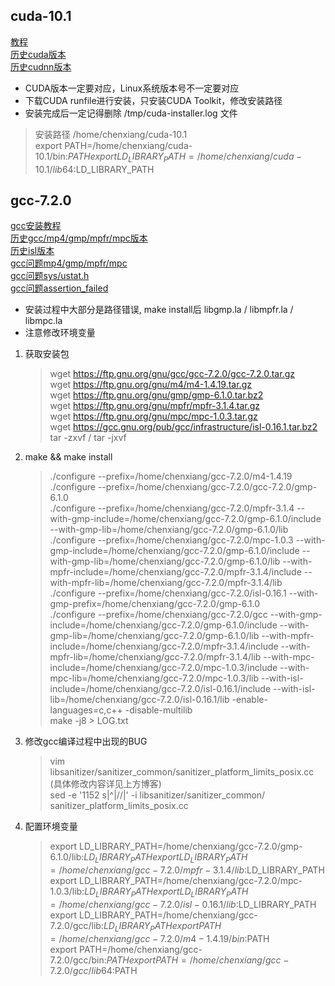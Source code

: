 ## cuda-10.1  
[教程](https://zhuanlan.zhihu.com/p/198161777)  
[历史cuda版本](https://developer.nvidia.com/cuda-toolkit-archive)  
[历史cudnn版本](https://developer.nvidia.com/rdp/cudnn-archive)  
- CUDA版本一定要对应，Linux系统版本号不一定要对应  
- 下载CUDA runfile进行安装，只安装CUDA Toolkit，修改安装路径  
- 安装完成后一定记得删除 /tmp/cuda-installer.log 文件  
> 安装路径 /home/chenxiang/cuda-10.1  
  export PATH=/home/chenxiang/cuda-10.1/bin:$PATH  
  export LD_LIBRARY_PATH=/home/chenxiang/cuda-10.1/lib64:$LD_LIBRARY_PATH  


## gcc-7.2.0
[gcc安装教程](https://blog.csdn.net/u012528143/article/details/105845883)  
[历史gcc/mp4/gmp/mpfr/mpc版本](http://ftp.gnu.org/gnu/gcc/)  
[历史isl版本](https://gcc.gnu.org/pub/gcc/infrastructure/)  
[gcc问题mp4/gmp/mpfr/mpc](https://www.jianshu.com/p/829059c0e6d2)  
[gcc问题sys/ustat.h](https://blog.csdn.net/chuansailang4709/article/details/108513788)  
[gcc问题assertion_failed](https://blog.csdn.net/weixin_46584887/article/details/122538399)  
- 安装过程中大部分是路径错误, make install后 libgmp.la / libmpfr.la / libmpc.la
- 注意修改环境变量  

1. 获取安装包  
    > wget https://ftp.gnu.org/gnu/gcc/gcc-7.2.0/gcc-7.2.0.tar.gz  
        wget https://ftp.gnu.org/gnu/m4/m4-1.4.19.tar.gz  
        wget https://ftp.gnu.org/gnu/gmp/gmp-6.1.0.tar.bz2  
        wget https://ftp.gnu.org/gnu/mpfr/mpfr-3.1.4.tar.gz  
        wget https://ftp.gnu.org/gnu/mpc/mpc-1.0.3.tar.gz  
        wget https://gcc.gnu.org/pub/gcc/infrastructure/isl-0.16.1.tar.bz2  
    tar -zxvf / tar -jxvf  
2. make && make install  
    > ./configure --prefix=/home/chenxiang/gcc-7.2.0/m4-1.4.19  
    ./configure --prefix=/home/chenxiang/gcc-7.2.0/gcc-7.2.0/gmp-6.1.0  
    ./configure  --prefix=/home/chenxiang/gcc-7.2.0/mpfr-3.1.4 --with-gmp-include=/home/chenxiang/gcc-7.2.0/gmp-6.1.0/include --with-gmp-lib=/home/chenxiang/gcc-7.2.0/gmp-6.1.0/lib  
    ./configure --prefix=/home/chenxiang/gcc-7.2.0/mpc-1.0.3 --with-gmp-include=/home/chenxiang/gcc-7.2.0/gmp-6.1.0/include --with-gmp-lib=/home/chenxiang/gcc-7.2.0/gmp-6.1.0/lib --with-mpfr-include=/home/chenxiang/gcc-7.2.0/mpfr-3.1.4/include --with-mpfr-lib=/home/chenxiang/gcc-7.2.0/mpfr-3.1.4/lib  
    ./configure --prefix=/home/chenxiang/gcc-7.2.0/isl-0.16.1 --with-gmp-prefix=/home/chenxiang/gcc-7.2.0/gmp-6.1.0  
    ./configure --prefix=/home/chenxiang/gcc-7.2.0/gcc --with-gmp-include=/home/chenxiang/gcc-7.2.0/gmp-6.1.0/include --with-gmp-lib=/home/chenxiang/gcc-7.2.0/gmp-6.1.0/lib --with-mpfr-include=/home/chenxiang/gcc-7.2.0/mpfr-3.1.4/include --with-mpfr-lib=/home/chenxiang/gcc-7.2.0/mpfr-3.1.4/lib --with-mpc-include=/home/chenxiang/gcc-7.2.0/mpc-1.0.3/include --with-mpc-lib=/home/chenxiang/gcc-7.2.0/mpc-1.0.3/lib --with-isl-include=/home/chenxiang/gcc-7.2.0/isl-0.16.1/include --with-isl-lib=/home/chenxiang/gcc-7.2.0/isl-0.16.1/lib -enable-languages=c,c++ -disable-multilib  
    make -j8 > LOG.txt
3. 修改gcc编译过程中出现的BUG
    > vim libsanitizer/sanitizer_common/sanitizer_platform_limits_posix.cc  (具体修改内容详见上方博客)  
    sed -e '1152 s|^|//|' -i libsanitizer/sanitizer_common/ sanitizer_platform_limits_posix.cc  
4. 配置环境变量  
    >export LD_LIBRARY_PATH=/home/chenxiang/gcc-7.2.0/gmp-6.1.0/lib:$LD_LIBRARY_PATH  
    export LD_LIBRARY_PATH=/home/chenxiang/gcc-7.2.0/mpfr-3.1.4/lib:$LD_LIBRARY_PATH  
    export LD_LIBRARY_PATH=/home/chenxiang/gcc-7.2.0/mpc-1.0.3/lib:$LD_LIBRARY_PATH  
    export LD_LIBRARY_PATH=/home/chenxiang/gcc-7.2.0/isl-0.16.1/lib:$LD_LIBRARY_PATH  
    export LD_LIBRARY_PATH=/home/chenxiang/gcc-7.2.0/gcc/lib:$LD_LIBRARY_PATH  
    export PATH=/home/chenxiang/gcc-7.2.0/m4-1.4.19/bin:$PATH  
    export PATH=/home/chenxiang/gcc-7.2.0/gcc/bin:$PATH  
    export PATH=/home/chenxiang/gcc-7.2.0/gcc/lib64:$PATH
